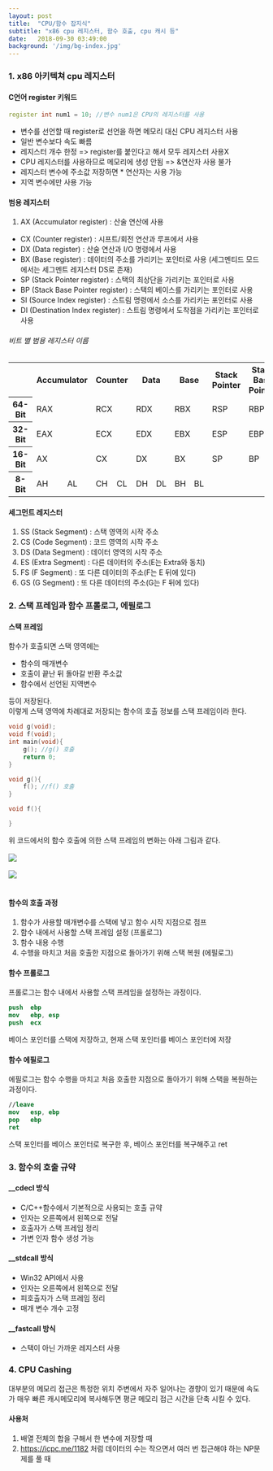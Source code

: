```yaml
---
layout: post
title:  "CPU/함수 잡지식"
subtitle: "x86 cpu 레지스터, 함수 호출, cpu 캐시 등"
date:   2018-09-30 03:49:00
background: '/img/bg-index.jpg'
---
```


### 1.&nbsp;x86 아키텍쳐 cpu 레지스터
#### C언어 register 키워드
```cpp
register int num1 = 10; //변수 num1은 CPU의 레지스터를 사용
```
* 변수를 선언할 때 register로 선언을 하면 메모리 대신 CPU 레지스터 사용
* 일반 변수보다 속도 빠름
* 레지스터 개수 한정 => register를 붙인다고 해서 모두 레지스터 사용X
* CPU 레지스터를 사용하므로 메모리에 생성 안됨 => &연산자 사용 불가
* 레지스터 변수에 주소값 저장하면 * 연산자는 사용 가능
* 지역 변수에만 사용 가능

#### 범용 레지스터
1. AX (Accumulator register) : 산술 연산에 사용
* CX (Counter register) : 시프트/회전 연산과 루프에서 사용
* DX (Data register) : 산술 연산과 I/O 명령에서 사용
* BX (Base register) : 데이터의 주소를 가리키는 포인터로 사용 (세그멘티드 모드에서는 세그멘트 레지스터 DS로 존재)
* SP (Stack Pointer register) : 스택의 최상단을 가리키는 포인터로 사용
* BP (Stack Base Pointer register) : 스택의 베이스를 가리키는 포인터로 사용
* SI (Source Index register) : 스트림 명령에서 소스를 가리키는 포인터로 사용
* DI (Destination Index register) : 스트림 명령에서 도착점을 가리키는 포인터로 사용

###### 비트 별 범용 레지스터 이름
<table>
  <tr> <th></th> <th colspan="2">Accumulator</th> <th colspan="2">Counter</th> <th colspan="2">Data</th> <th colspan="2">Base</th> <th colspan="2">Stack Pointer</th> <th colspan="2">Stack Base Pointer</th> <th colspan="2">Source</th> <th colspan="2">Destination</th> </tr>

  <tr> <th>64-Bit</th> <td colspan="2">RAX</td> <td colspan="2">RCX</td> <td colspan="2">RDX</td> <td colspan="2">RBX</td> <td colspan="2">RSP</td> <td colspan="2">RBP</td> <td colspan="2">RSI</td> <td colspan="2">RDI</td> </tr>

  <tr> <th>32-Bit</th> <td colspan="2">EAX</td> <td colspan="2">ECX</td> <td colspan="2">EDX</td> <td colspan="2">EBX</td> <td colspan="2">ESP</td> <td colspan="2">EBP</td> <td colspan="2">ESI</td> <td colspan="2">EDI</td> </tr>

  <tr> <th>16-Bit</th> <td colspan="2">AX</td> <td colspan="2">CX</td> <td colspan="2">DX</td> <td colspan="2">BX</td> <td colspan="2">SP</td> <td colspan="2">BP</td> <td colspan="2">SI</td> <td colspan="2">DI</td> </tr>

  <tr> <th>8-Bit</th> <td>AH</td> <td>AL</td> <td>CH</td> <td>CL</td> <td>DH</td> <td>DL</td> <td>BH</td> <td>BL</td> <td colspan="2"></td> <td colspan="2"></td> <td colspan="2"></td> <td colspan="2"></td> </tr>
</table>

#### 세그먼트 레지스터
1. SS (Stack Segment) : 스택 영역의 시작 주소
2. CS (Code Segment) : 코드 영역의 시작 주소
3. DS (Data Segment) : 데이터 영역의 시작 주소
4. ES (Extra Segment) : 다른 데이터의 주소(E는 Extra와 동치)
5. FS (F Segment) : 또 다른 데이터의 주소(F는 E 뒤에 있다)
6. GS (G Segment) : 또 다른 데이터의 주소(G는 F 뒤에 있다)


### 2. 스택 프레임과 함수 프롤로그, 에필로그
#### 스택 프레임
함수가 호출되면 스택 영역에는
* 함수의 매개변수
* 호출이 끝난 뒤 돌아갈 반환 주소값
* 함수에서 선언된 지역변수

등이 저장된다.<br>
이렇게 스택 영역에 차례대로 저장되는 함수의 호출 정보를 스택 프레임이라 한다.

```cpp
void g(void);
void f(void);
int main(void){
    g(); //g() 호출
    return 0;
}

void g(){
    f(); //f() 호출
}

void f(){

}
```
위 코드에서의 함수 호출에 의한 스택 프레임의 변화는 아래 그림과 같다.<br><br>
<img src = "https://i.imgur.com/BofxviQ.png"> <br><br>
<img src = "https://i.imgur.com/3ZVvMo4.png"> <br><br>

#### 함수의 호출 과정
1. 함수가 사용할 매개변수를 스택에 넣고 함수 시작 지점으로 점프
2. 함수 내에서 사용할 스택 프레임 설정 (프롤로그)
3. 함수 내용 수행
4. 수행을 마치고 처음 호출한 지점으로 돌아가기 위해 스택 복원 (에필로그)

#### 함수 프롤로그
프롤로그는 함수 내에서 사용할 스택 프레임을 설정하는 과정이다.
```nasm
push  ebp
mov   ebp, esp
push  ecx
```
베이스 포인터를 스택에 저장하고, 현재 스택 포인터를 베이스 포인터에 저장

#### 함수 에필로그
에필로그는 함수 수행을 마치고 처음 호출한 지점으로 돌아가기 위해 스택을 복원하는 과정이다.
```nasm
//leave
mov   esp, ebp
pop   ebp
ret
```
스택 포인터를 베이스 포인터로 복구한 후, 베이스 포인터를 복구해주고 ret

### 3. 함수의 호출 규약

#### __cdecl 방식
* C/C++함수에서 기본적으로 사용되는 호출 규약
* 인자는 오른쪽에서 왼쪽으로 전달
* 호출자가 스택 프레임 정리
* 가변 인자 함수 생성 가능

#### __stdcall 방식
* Win32 API에서 사용
* 인자는 오른쪽에서 왼쪽으로 전달
* 피호출자가 스택 프레임 정리
* 매개 변수 개수 고정

#### __fastcall 방식
* 스택이 아닌 가까운 레지스터 사용

### 4. CPU Cashing
대부분의 메모리 접근은 특정한 위치 주변에서 자주 일어나는 경향이 있기 때문에 속도가 매우 빠른 캐시메모리에 복사해두면 평균 메모리 접근 시간을 단축 시킬 수 있다.

#### 사용처
1. 배열 전체의 합을 구해서 한 변수에 저장할 때
2. https://icpc.me/1182 처럼 데이터의 수는 작으면서 여러 번 접근해야 하는 NP문제를 풀 때
